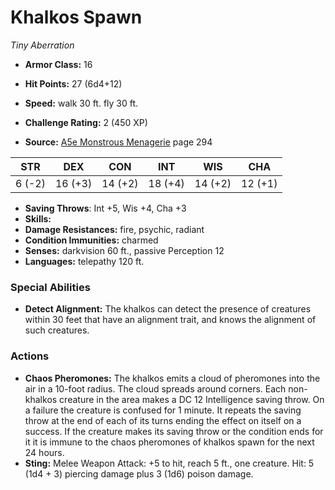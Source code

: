 # Khalkos Spawn

*Tiny* *Aberration*

- **Armor Class:** 16
- **Hit Points:** 27 (6d4+12)
- **Speed:** walk 30 ft. fly 30 ft.

- **Challenge Rating:** 2 (450 XP)
- **Source:** [A5e Monstrous Menagerie](https://enpublishingrpg.com/products/level-up-monstrous-menagerie-a5e) page 294

| STR | DEX | CON | INT | WIS | CHA |
| --- | --- | --- | --- | --- | --- |
| 6 (-2) | 16 (+3) | 14 (+2) | 18 (+4) | 14 (+2) | 12 (+1) |

- **Saving Throws**: Int +5, Wis +4, Cha +3
- **Skills:** 
- **Damage Resistances:** fire, psychic, radiant
- **Condition Immunities:** charmed
- **Senses:** darkvision 60 ft., passive Perception 12
- **Languages:** telepathy 120 ft.

### Special Abilities

- **Detect Alignment:** The khalkos can detect the presence of creatures within 30 feet that have an alignment trait, and knows the alignment of such creatures.

### Actions

- **Chaos Pheromones:** The khalkos emits a cloud of pheromones into the air in a 10-foot radius. The cloud spreads around corners. Each non-khalkos creature in the area makes a DC 12 Intelligence saving throw. On a failure  the creature is confused for 1 minute. It repeats the saving throw at the end of each of its turns  ending the effect on itself on a success. If the creature makes its saving throw or the condition ends for it  it is immune to the chaos pheromones of khalkos spawn for the next 24 hours.
- **Sting:** Melee Weapon Attack: +5 to hit, reach 5 ft., one creature. Hit: 5 (1d4 + 3) piercing damage plus 3 (1d6) poison damage.


